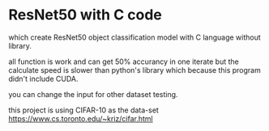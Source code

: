 # ResNet50 with C code
which create ResNet50 object classification model with C language without library.

all function is work and can get 50% accurancy in one iterate but the calculate speed is slower than python's library which because this program didn't include CUDA.

you can change the input for other dataset testing.

this project is using CIFAR-10 as the data-set
https://www.cs.toronto.edu/~kriz/cifar.html
